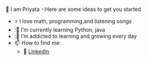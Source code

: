 
👋 I am Priyata
-:Here are some ideas to get you started
- :zap: I love math, programming,and listening songs
- :🌱  I’m currently learning Python, java
- :🌱 I’m addicted to learning and growing every day
- 📫 How to find me: 
  - :office: [LinkedIn](https://www.linkedin.com/in/priyata-das-0045951b2)
 
